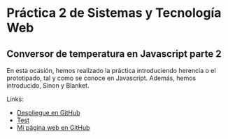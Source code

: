 # Práctica 2 de Sistemas y Tecnología Web

## Conversor de temperatura en Javascript parte 2

En esta ocasión, hemos realizado la práctica introduciendo herencia o el prototipado, tal y como se conoce en Javascript. Además, hemos introducido, Sinon y Blanket.

Links:

* [Despliegue en GitHub](http://giffunis.github.io/STW_temp_converter2/)
* [Test](http://giffunis.github.io/STW_temp_converter2/)
* [Mi página web en GitHub](http://giffunis.github.io)
